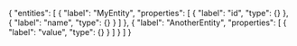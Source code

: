 {
  "entities": [
    {
      "label": "MyEntity",
      "properties": [
        {
          "label": "id",
          "type": {}
        },
        {
          "label": "name",
          "type": {}
        }
      ]
    },
    {
      "label": "AnotherEntity",
      "properties": [
        {
          "label": "value",
          "type": {}
        }
      ]
    }
  ]
}